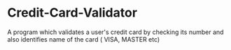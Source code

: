 # Credit-Card-Validator
A program which validates a user's credit card by checking its number and also identifies name of the card ( VISA, MASTER etc) 
